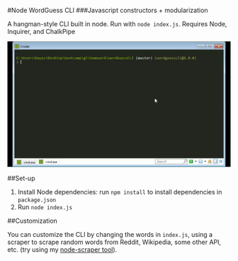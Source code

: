 #Node WordGuess CLI
###Javascript constructors + modularization

A hangman-style CLI built in node. Run with `node index.js`. Requires Node, Inquirer, and ChalkPipe

![](wordGuessGif2.gif)

##Set-up

1. Install Node dependencies: run `npm install` to install dependencies in `package.json`  
2. Run `node index.js`

##Customization 

You can customize the CLI by changing the words in `index.js`, using a scraper to scrape random words from Reddit, Wikipedia, some other API, etc. (try using my [node-scraper tool](https://github.com/Froglegg/node-scraper)).


